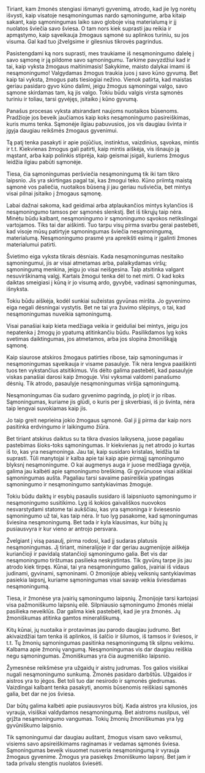 Tiriant, kam žmonės stengiasi išmanyti gyvenimą, atrodo, kad jie lyg norėtų išvysti, kaip visatoje nesąmoningumas nardo sąmoningume, arba kitaip sakant, kaip sąmoningumas laiko savo globoje visą materialumą ir jį nuolatos šviečia savo šviesa. O tam nors kiek suprasti jau reikia ir apmąstymo, kaip sąveikauja žmogaus sąmonė su aplinkos turiniu, su jos visuma. Gal kad tuo įžvelgsime ir gilesnius tikrovės pagrindus.

Pasistengdami ką nors suprasti, mes traukiame iš nesąmoningumo dalelę į savo sąmonę ir ją pildome savo sąmoningumu. Tarkime pavyzdžiui kad ir tai, kaip vyksta žmogaus maitinimasis! Sakykime, maisto dalykai imami iš nesąmoningumo! Valgydamas žmogus traukia juos į savo kūno gyvumą. Bet kaip tai vyksta, žmogus pats tiesiogiai nežino. Vienok patirta, kad maistas geriau pasidaro gyvo kūno dalimi, jeigu žmogus sąmoningai valgo, savo sąmone skirdamas tam, ką jis valgo. Tokiu būdu valgis virsta sąmonės turiniu ir toliau, tarsi gyvėjęs, įsitaiko į kūno gyvumą.

Panašus procesas vyksta atsirandant naujoms nuotaikos būsenoms. Pradžioje jos beveik jaučiamos kaip koks nesąmoningumo pasireiškimas, kuris mums tenka. Sąmonėje ilgiau pabuvusios, jos vis daugiau švinta ir įgyja daugiau reikšmės žmogaus gyvenimui.

Tą patį tenka pasakyti ir apie pojūčius, instinktus, vaizdinius, sąvokas, mintis ir t.t. Kiekvienas žmogus gali patirti, kaip mintis aiškėja, vis išnaujo ją mąstant, arba kaip polinkis stiprėja, kaip geismai įsigali, kuriems žmogus leidžia ilgiau pabūti sąmonėje.

Tiesa, čia sąmoningumas peršviečia nesąmoningumą tik iki tam tikro laipsnio. Jis yra skirtingas pagal tai, kas žmogui teko. Kūno priimtą maistą sąmonė vos paliečia, nuotaikos būseną ji jau geriau nušviečia, bet mintys visai pilnai įsitaiko į žmogaus sąmonę.

Labai dažnai sakoma, kad geidimai arba atplaukančios mintys kylančios iš nesąmoningumo tamsos per sąmonės slenkstį. Bet iš tikrųjų taip nėra. Minėtu būdu kalbant, nesąmoningumo ir sąmoningumo sąvokos netikslingai vartojamos. Tiks tai dar aiškinti. Tuo tarpu visų pirma svarbu gerai pastebėti, kad visoje mūsų patirtyje sąmoningumas šviečia nesąmoningumą, materialumą. Nesąmoningumo prasmė yra apreikšti esimą ir įgalinti žmones materialumui patirti.

Švietimo eiga vyksta tikrais dėsniais. Kada nesąmoningumas nesitaiko sąmoningumui, jis ar visai atmetamas arba, palaikydamas viršų; sąmoningumą menkina, jeigu jo visai neišgesina. Taip atsitinka valgant nesuvirškinamą valgį. Kartais žmogui tenka dėl to net mirti. O kad koks daiktas smeigiasi į kūną ir jo visumą ardo, gyvybė, vadinasi sąmoningumas, išnyksta.

Tokiu būdu aiškėja, kodėl sunkiai sužeistas gyvūnas miršta. Jo gyvenimo eiga negali dėsningai vystytis. Bet ne tai yra žuvimo slėpinys, o tai, kad nesąmoningumas nuveikia sąmoningumą.

Visai panašiai kaip kieta medžiaga veikia ir geiduliai bei mintys, jeigu jos nepatenka į žmogų jo ypatumą atitinkančiu būdu. Pasilikdamos lyg koks svetimas daiktingumas, jos atmetamos, arba jos slopina žmoniškąją sąmonę.

Kaip siaurose atskiros žmogaus patirties ribose, taip sąmoningumas ir nesąmoningumas sąveikauja ir visame pasaulyje. Tik nėra lengva paaiškinti tuos ten vykstančius atsitikimus. Vis dėlto galima pastebėti, kad pasaulyje viskas panašiai darosi kaip žmoguje. Visi vyksmai valdomi panašumo dėsnių. Tik atrodo, pasaulyje nesąmoningumas viršija sąmoningumą.

Nesąmoningumas čia sudaro gyvenimo pagrindą, jo plotį ir jo ribas. Sąmoningumas, kuriame jis glūdi, o kuris per jį skverbiasi, iš jo švinta, nėra taip lengvai suvokiamas kaip jis.

Jo taip greit neprieina jokio žmogaus sąmonė. Gal ji jį pirma dar kaip nors pasitinka erdvingumo ir laikingumo žiūra.

Bet tiriant atskirus daiktus su ta tikra dvasios laikysena, juose pagaliau pastebimas šioks-toks sąmoningumas. Ir kiekvienas jų net atrodo jo kurtas iš to, kas yra nesąmoninga. Jau tai, kaip susidaro kristalas, leidžia tai suprasti. Tūli manytojai ir kalba apie tai kaip apie pirmąjį sąmoningumo blyksnį nesąmoningume. O kai augmenys auga ir juose medžiaga gyvėja, galima jau kalbėti apie sąmoningumo breškimą. Gi gyvūnuose visai aiškiai sąmoningumas aušta. Pagaliau tarsi savaime pasireiškia ypatingas sąmoningumo ir nesąmoningumo santykiavimas žmoguje.

Tokiu būdu daiktų ir esybių pasaulis susidaro iš laipsniuoto sąmoningumo ir nesąmoningumo susitikimo. Lyg iš kokios gaivališkos nuovokos nesvarstydami statome tai aukščiau, kas yra sąmoninga ir šviesesnio sąmoningumo už tai, kas taip nėra. Ir tuo lyg pasakome, kad sąmoningumas šviesina nesąmoningumą. Bet tada ir kyla klausimas, kur būtų jų pusiausvyra ir kur vieno ar antrojo persvara.

Žvelgiant į visą pasaulį, pirma rodosi, kad jį sudaras platusis nesąmoningumas. Jį tiriant, mineralijoje ir dar geriau augmenijoje aiškėja kuriančioji ir pavidalą statančioji sąmoningumo galia. Bet vis dar nesąmoningumo tirštumas pasilieka neskystintas. Tik gyvūnų tarpe jis jau atrodo kiek tirpęs. Kūnai, tai yra nesąmoningumo galios, įvairiai iš vidaus judinami, gyvinami, sąmoninami. O žmonijoje abiejų veiksnių santykiavimas pasiekia laipsnį, kuriame sąmoningumas visai savaip veikia šviesdamas nesąmoningumą.

Tiesa, ir žmonėse yra įvairių sąmoningumo laipsnių. Žmonijoje tarsi kartojasi visa pažmoniškumo laipsnių eilė. Silpniausio sąmoningumo žmonės mielai pasilieka neveiklūs. Dar galima kiek pastebėti, kad jie yra žmonės. Jų žmoniškumas atitinka gamtos minerališkumą.

Kitų kūnai, jų nuotaika ir protavimas jau parodo daugiau judrumo. Bet akivaizdžiai tam tenka iš aplinkos, iš šalčio ir šilumos, iš tamsos ir šviesos, ir t.t. Tų žmonių sąmoningumas pasitinka nesąmoningumą tik silpnu veikimu. Kalbama apie žmonių vangumą. Nesąmoningumas vis dar daugiau reiškia negu sąmoningumas. Žmoniškumas yra čia augmeniško laipsnio.

Žymesnėse reikšmėse yra užgaidų ir aistrų judrumas. Tos galios visiškai nugali nesąmoningumo sunkumą. Žmonės pasidaro darbštūs. Užgaidos ir aistros yra to jėgos. Bet toli tuo dar nesirodo ir sąmonės giedrumas. Vaizdingai kalbant tenka pasakyti, anomis būsenomis reiškiasi sąmonės galia, bet dar ne jos šviesa.

Dar būtų galima kalbėti apie pusiausvyros būtį. Kada aistros yra kilusios, jos vyrauja, visiškai valdydamos nesąmoningumą. Bet aistroms nusilpus, vėl grįžta nesąmoningumo vangumas. Tokių žmonių žmoniškumas yra lyg gyvūniškumo laipsnio.

Tik sąmoningumui dar daugiau auštant, žmogus visam savo veiksmui, visiems savo apsireiškimams raginamas ir vedamas sąmonės šviesa. Sąmoningumas beveik visuomet nusveria nesąmoningumą ir vyrauja žmogaus gyvenime. Žmogus yra pasiekęs žmoniškumo laipsnį. Bet jam ir tada privalu stengtis nuolatos šviesėti.